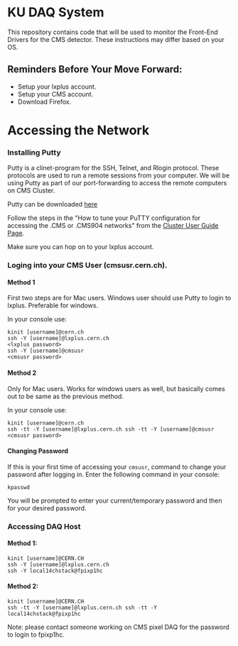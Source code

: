 # KU DAQ System

This repository contains code that will be used to monitor the Front-End Drivers for the CMS detector. These instructions may differ based on your OS.

## Reminders Before Your Move Forward:


*   Setup your lxplus account.
*   Setup your CMS account.
*   Download Firefox.


# Accessing the Network

### Installing Putty
Putty is a clinet-program for the SSH, Telnet, and Rlogin protocol. These protocols are used to run a remote sessions from your computer. We will be using Putty as part of our port-forwarding to access the remote computers on CMS Cluster.

Putty can be downloaded [here](https://www.putty.org/)

Follow the steps in the "How to tune your PuTTY configuration for accessing the .CMS or .CMS904 networks" from the [Cluster User Guide Page](https://twiki.cern.ch/twiki/bin/viewauth/CMS/ClusterUsersGuide).

Make sure you can hop on to your lxplus account.

### Loging into your CMS User (cmsusr.cern.ch).

#### Method 1
First two steps are for Mac users. Windows user should use Putty to login to lxplus. Preferable for windows.

In your console use:
```
kinit [username]@cern.ch
ssh -Y [username]@lxplus.cern.ch 
<lxplus password>
ssh -Y [username]@cmsusr
<cmsusr password>
```
#### Method 2
Only for Mac users. Works for windows users as well, but basically comes out to be same as the previous method.

In your console use:
```
kinit [username]@cern.ch
ssh -tt -Y [username]@lxplus.cern.ch ssh -tt -Y [username]@cmsusr
<cmsusr password>
```

#### Changing Password
If this is your first time of accessing your `cmsusr`, command to change your password after logging in. Enter the following command in your console:
```
kpasswd
```

You will be prompted to enter your current/temporary password and then for your desired password.

### Accessing DAQ Host
#### Method 1: 
```
kinit [username]@CERN.CH 
ssh -Y [username]@lxplus.cern.ch 
ssh -Y local14chstack@fpixp1hc 
```

#### Method 2: 
```
kinit [username]@CERN.CH 
ssh -tt -Y [username]@lxplus.cern.ch ssh -tt -Y local14chstack@fpixp1hc 
```
Note: please contact someone working on CMS pixel DAQ for the password to login to fpixp1hc.

